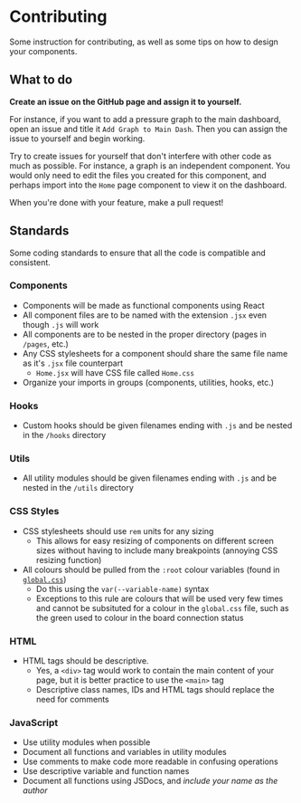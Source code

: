 # Contributing

Some instruction for contributing, as well as some tips on how to design your components.

## What to do

**Create an issue on the GitHub page and assign it to yourself.**

For instance, if you want to add a pressure graph to the main dashboard, open an issue and title it `Add Graph to Main Dash`. Then you can assign the issue to yourself and begin working.

Try to create issues for yourself that don't interfere with other code as much as possible. For instance, a graph is an independent component. You would only need to edit the files you created for this component, and perhaps import into the `Home` page component to view it on the dashboard.

When you're done with your feature, make a pull request!

## Standards

Some coding standards to ensure that all the code is compatible and consistent.

### Components

- Components will be made as functional components using React
- All component files are to be named with the extension `.jsx` even though `.js` will work
- All components are to be nested in the proper directory (pages in `/pages`, etc.)
- Any CSS stylesheets for a component should share the same file name as it's `.jsx` file counterpart
  - `Home.jsx` will have CSS file called `Home.css`
- Organize your imports in groups (components, utilities, hooks, etc.)

### Hooks

- Custom hooks should be given filenames ending with `.js` and be nested in the `/hooks` directory

### Utils

- All utility modules should be given filenames ending with `.js` and be nested in the `/utils` directory

### CSS Styles

- CSS stylesheets should use `rem` units for any sizing
  - This allows for easy resizing of components on different screen sizes without having to include many breakpoints (annoying CSS resizing function)
- All colours should be pulled from the `:root` colour variables (found in [`global.css`](../../../public/global.css))
  - Do this using the `var(--variable-name)` syntax
  - Exceptions to this rule are colours that will be used very few times and cannot be subsituted for a colour in the `global.css` file, such as the green used to colour in the board connection status

### HTML

- HTML tags should be descriptive.
  - Yes, a `<div>` tag would work to contain the main content of your page, but it is better practice to use the `<main>` tag
  - Descriptive class names, IDs and HTML tags should replace the need for comments

### JavaScript

- Use utility modules when possible
- Document all functions and variables in utility modules
- Use comments to make code more readable in confusing operations
- Use descriptive variable and function names
- Document all functions using JSDocs, and _include your name as the author_
